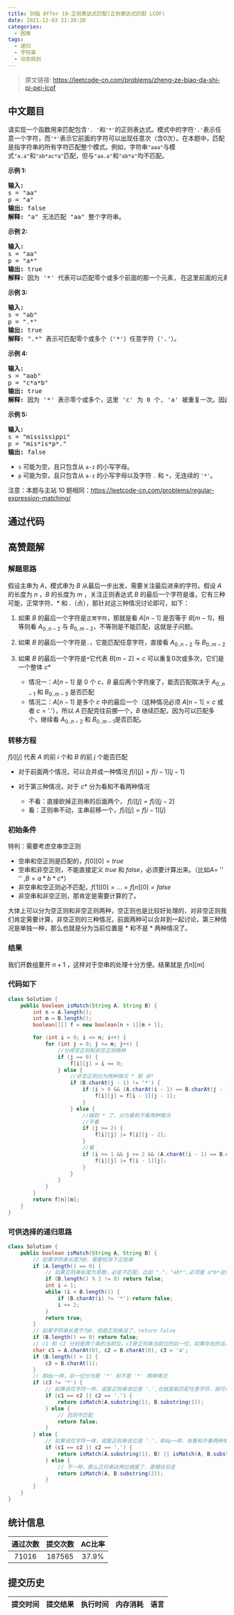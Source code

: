 ```yaml
---
title: 剑指 Offer 19-正则表达式匹配(正则表达式匹配 LCOF)
date: 2021-12-03 21:39:20
categories:
  - 困难
tags:
  - 递归
  - 字符串
  - 动态规划
---
```


> 原文链接: https://leetcode-cn.com/problems/zheng-ze-biao-da-shi-pi-pei-lcof




## 中文题目
<div><p>请实现一个函数用来匹配包含<code>&#39;. &#39;</code>和<code>&#39;*&#39;</code>的正则表达式。模式中的字符<code>&#39;.&#39;</code>表示任意一个字符，而<code>&#39;*&#39;</code>表示它前面的字符可以出现任意次（含0次）。在本题中，匹配是指字符串的所有字符匹配整个模式。例如，字符串<code>&quot;aaa&quot;</code>与模式<code>&quot;a.a&quot;</code>和<code>&quot;ab*ac*a&quot;</code>匹配，但与<code>&quot;aa.a&quot;</code>和<code>&quot;ab*a&quot;</code>均不匹配。</p>

<p><strong>示例 1:</strong></p>

<pre><strong>输入:</strong>
s = &quot;aa&quot;
p = &quot;a&quot;
<strong>输出:</strong> false
<strong>解释:</strong> &quot;a&quot; 无法匹配 &quot;aa&quot; 整个字符串。
</pre>

<p><strong>示例 2:</strong></p>

<pre><strong>输入:</strong>
s = &quot;aa&quot;
p = &quot;a*&quot;
<strong>输出:</strong> true
<strong>解释:</strong>&nbsp;因为 &#39;*&#39; 代表可以匹配零个或多个前面的那一个元素, 在这里前面的元素就是 &#39;a&#39;。因此，字符串 &quot;aa&quot; 可被视为 &#39;a&#39; 重复了一次。
</pre>

<p><strong>示例&nbsp;3:</strong></p>

<pre><strong>输入:</strong>
s = &quot;ab&quot;
p = &quot;.*&quot;
<strong>输出:</strong> true
<strong>解释:</strong>&nbsp;&quot;.*&quot; 表示可匹配零个或多个（&#39;*&#39;）任意字符（&#39;.&#39;）。
</pre>

<p><strong>示例 4:</strong></p>

<pre><strong>输入:</strong>
s = &quot;aab&quot;
p = &quot;c*a*b&quot;
<strong>输出:</strong> true
<strong>解释:</strong>&nbsp;因为 &#39;*&#39; 表示零个或多个，这里 &#39;c&#39; 为 0 个, &#39;a&#39; 被重复一次。因此可以匹配字符串 &quot;aab&quot;。
</pre>

<p><strong>示例 5:</strong></p>

<pre><strong>输入:</strong>
s = &quot;mississippi&quot;
p = &quot;mis*is*p*.&quot;
<strong>输出:</strong> false</pre>

<ul>
	<li><code>s</code>&nbsp;可能为空，且只包含从&nbsp;<code>a-z</code>&nbsp;的小写字母。</li>
	<li><code>p</code>&nbsp;可能为空，且只包含从&nbsp;<code>a-z</code>&nbsp;的小写字母以及字符&nbsp;<code>.</code>&nbsp;和&nbsp;<code>*</code>，无连续的 <code>&#39;*&#39;</code>。</li>
</ul>

<p>注意：本题与主站 10&nbsp;题相同：<a href="https://leetcode-cn.com/problems/regular-expression-matching/">https://leetcode-cn.com/problems/regular-expression-matching/</a></p>
</div>

## 通过代码
<RecoDemo>
</RecoDemo>


## 高赞题解
### 解题思路
假设主串为 $A$，模式串为 $B$ 从最后一步出发，需要关注最后进来的字符。假设 $A$ 的长度为 $n$ ，$B$ 的长度为 $m$ ，关注正则表达式 $B$ 的最后一个字符是谁，它有三种可能，正常字符、$*$ 和 .（点），那针对这三种情况讨论即可，如下：

1. 如果 $B$ 的最后一个字符是`正常字符`，那就是看 $A[n-1]$ 是否等于 $B[m-1]$，相等则看 $A_{0..n-2}$ 与 $B_{0..m-2}$，不等则是不能匹配，这就是子问题。

2. 如果 $B$ 的最后一个字符是`.`，它能匹配任意字符，直接看 $A_{0..n-2}$ 与 $B_{0..m-2}$

3. 如果 $B$ 的最后一个字符是`*`它代表 $B[m-2]=c$ 可以重复0次或多次，它们是一个整体 $c*$
   - 情况一：$A[n-1]$ 是 $0$ 个 $c$，$B$ 最后两个字符废了，能否匹配取决于 $A_{0..n-1}$ 和 $B_{0..m-3}$ 是否匹配
   - 情况二：$A[n-1]$ 是多个 $c$ 中的最后一个（这种情况必须 $A[n-1]=c$ 或者 $c='.'$），所以 $A$ 匹配完往前挪一个，$B$ 继续匹配，因为可以匹配多个，继续看 $A_{0..n-2}$ 和 $B_{0..m-1}$是否匹配。

### 转移方程
$f[i] [j]$ 代表 $A$ 的前 $i$ 个和 $B$ 的前 $j$ 个能否匹配

- 对于前面两个情况，可以合并成一种情况 $f[i][j] = f[i-1][j-1]$

- 对于第三种情况，对于 $c*$ 分为看和不看两种情况

  - 不看：直接砍掉正则串的后面两个， $f[i][j] = f[i][j-2]$
  - 看：正则串不动，主串前移一个，$f[i][j] = f[i-1][j]$

### 初始条件
特判：需要考虑空串空正则

- 空串和空正则是匹配的，$f[0][0] = true$
- 空串和非空正则，不能直接定义 $true$ 和 $false$，必须要计算出来。（比如$A=$ '' '' ,$B=a*b*c*$）
- 非空串和空正则必不匹配，$f[1][0]=...=f[n][0]=false$
- 非空串和非空正则，那肯定是需要计算的了。

大体上可以分为空正则和非空正则两种，空正则也是比较好处理的，对非空正则我们肯定需要计算，非空正则的三种情况，前面两种可以合并到一起讨论，第三种情况是单独一种，那么也就是分为当前位置是 $*$ 和不是 $*$ 两种情况了。

### 结果
我们开数组要开 $n+1$ ，这样对于空串的处理十分方便。结果就是 $f[n][m]$



### 代码如下
```java
class Solution {
    public boolean isMatch(String A, String B) {
        int n = A.length();
        int m = B.length();
        boolean[][] f = new boolean[n + 1][m + 1];

        for (int i = 0; i <= n; i++) {
            for (int j = 0; j <= m; j++) {
                //分成空正则和非空正则两种
                if (j == 0) {
                    f[i][j] = i == 0;
                } else {
                    //非空正则分为两种情况 * 和 非*
                    if (B.charAt(j - 1) != '*') {
                        if (i > 0 && (A.charAt(i - 1) == B.charAt(j - 1) || B.charAt(j - 1) == '.')) {
                            f[i][j] = f[i - 1][j - 1];
                        }
                    } else {
                        //碰到 * 了，分为看和不看两种情况
                        //不看
                        if (j >= 2) {
                            f[i][j] |= f[i][j - 2];
                        }
                        //看
                        if (i >= 1 && j >= 2 && (A.charAt(i - 1) == B.charAt(j - 2) || B.charAt(j - 2) == '.')) {
                            f[i][j] |= f[i - 1][j];
                        }
                    }
                }
            }
        }
        return f[n][m];
    }
}
```

### 可供选择的递归思路
```java
class Solution {
    public boolean isMatch(String A, String B) {
        // 如果字符串长度为0，需要检测下正则串
        if (A.length() == 0) {
            // 如果正则串长度为奇数，必定不匹配，比如 "."、"ab*",必须是 a*b*这种形式，*在奇数位上
            if (B.length() % 2 != 0) return false;
            int i = 1;
            while (i < B.length()) {
                if (B.charAt(i) != '*') return false;
                i += 2;
            }
            return true;
        }
        // 如果字符串长度不为0，但是正则串没了，return false
        if (B.length() == 0) return false;
        // c1 和 c2 分别是两个串的当前位，c3是正则串当前位的后一位，如果存在的话，就更新一下
        char c1 = A.charAt(0), c2 = B.charAt(0), c3 = 'a';
        if (B.length() > 1) {
            c3 = B.charAt(1);
        }
        // 和dp一样，后一位分为是 '*' 和不是 '*' 两种情况
        if (c3 != '*') {
            // 如果该位字符一样，或是正则串该位是 '.',也就是能匹配任意字符，就可以往后走
            if (c1 == c2 || c2 == '.') {
                return isMatch(A.substring(1), B.substring(1));
            } else {
                // 否则不匹配
                return false;
            }
        } else {
            // 如果该位字符一样，或是正则串该位是 '.'，和dp一样，有看和不看两种情况
            if (c1 == c2 || c2 == '.') {
                return isMatch(A.substring(1), B) || isMatch(A, B.substring(2));
            } else {
                // 不一样，那么正则串这两位就废了，直接往后走
                return isMatch(A, B.substring(2));
            }
        }
    }
}
```


## 统计信息
| 通过次数 | 提交次数 | AC比率 |
| :------: | :------: | :------: |
|    71016    |    187565    |   37.9%   |

## 提交历史
| 提交时间 | 提交结果 | 执行时间 |  内存消耗  | 语言 |
| :------: | :------: | :------: | :--------: | :--------: |
